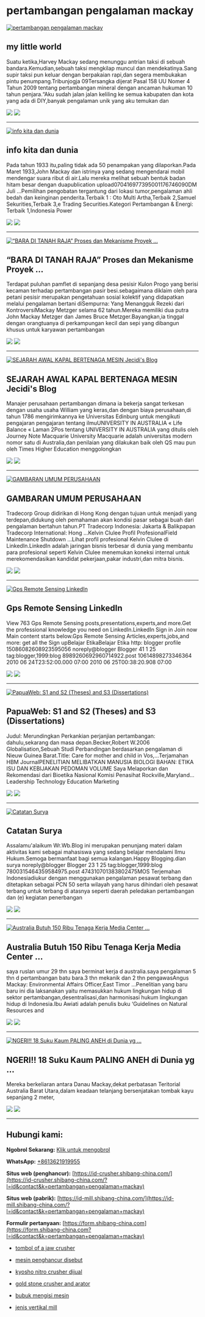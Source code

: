 # pertambangan pengalaman mackay

<a href="https://swt.shibang-china.com/?l=id&img&k=pertambangan+pengalaman+mackay" target="_blank">![pertambangan pengalaman mackay](http://static.shibang-china.com/all-800x300/210.jpg)</a>

## my little world
Suatu ketika,Harvey Mackay sedang menunggu antrian taksi di sebuah bandara.Kemudian,sebuah taksi mengkilap muncul dan mendekatinya.Sang supir taksi pun keluar dengan berpakaian rapi,dan segera membukakan pintu penumpang.Tribunjogja 09Tersangka dijerat Pasal 158 UU Nomer 4 Tahun 2009 tentang pertambangan mineral dengan ancaman hukuman 10 tahun penjara.“Aku sudah jalan jalan keliling ke semua kabupaten dan kota yang ada di DIY,banyak pengalaman unik yang aku temukan dan


<a href="https://whatsapp.shibangsoft.com/WhatsApp.php" target="_blank" title="WhatsApp">![](http://static.shibang-china.com/icon/whatsapp.png)</a> <a href="https://swt.shibang-china.com/?l=id&icon&k=pertambangan+pengalaman+mackay" target="_blank">![](http://static.shibang-china.com/icon/chat-id.png)</a>

---

<a href="https://swt.shibang-china.com/?l=id&img&k=pertambangan+pengalaman+mackay" target="_blank">![info kita dan dunia](http://static.shibang-china.com/all-800x300/916.jpg)</a>

## info kita dan dunia
Pada tahun 1933 itu,paling tidak ada 50 penampakan yang dilaporkan.Pada Maret 1933,John Mackay dan istrinya yang sedang mengendarai mobil mendengar suara ribut di air.Lalu mereka melihat sebuah bentuk badan hitam besar dengan duapublication upload070416977395001176746090DM Juli …Pemilihan pengobatan tergantung dari lokasi tumor,pengalaman ahli bedah dan keinginan penderita.Terbaik 1 : Oto Multi Artha,Terbaik 2,Samuel Sekurities,Terbaik 3,e Trading Securities.Kategori Pertambangan & Energi: Terbaik 1,Indonesia Power


<a href="https://whatsapp.shibangsoft.com/WhatsApp.php" target="_blank" title="WhatsApp">![](http://static.shibang-china.com/icon/whatsapp.png)</a> <a href="https://swt.shibang-china.com/?l=id&icon&k=pertambangan+pengalaman+mackay" target="_blank">![](http://static.shibang-china.com/icon/chat-id.png)</a>

---

<a href="https://swt.shibang-china.com/?l=id&img&k=pertambangan+pengalaman+mackay" target="_blank">![“BARA DI TANAH RAJA” Proses dan Mekanisme Proyek …](http://static.shibang-china.com/all-800x300/925.jpg)</a>

## “BARA DI TANAH RAJA” Proses dan Mekanisme Proyek …
Terdapat puluhan pamflet di sepanjang desa pesisir Kulon Progo yang berisi kecaman terhadap pertambangan pasir besi.sebagaimana diklaim oleh para petani pesisir merupakan pengetahuan sosial kolektif yang didapatkan melalui pengalaman bertani diSempurna: Yang Menangguk Rezeki dari KontroversiMackay Metzger selama 62 tahun.Mereka memiliki dua putra John Mackay Metzger dan James Bruce Metzger.Bayangkan,ia tinggal dengan orangtuanya di perkampungan kecil dan sepi yang dibangun khusus untuk karyawan pertambangan


<a href="https://whatsapp.shibangsoft.com/WhatsApp.php" target="_blank" title="WhatsApp">![](http://static.shibang-china.com/icon/whatsapp.png)</a> <a href="https://swt.shibang-china.com/?l=id&icon&k=pertambangan+pengalaman+mackay" target="_blank">![](http://static.shibang-china.com/icon/chat-id.png)</a>

---

<a href="https://swt.shibang-china.com/?l=id&img&k=pertambangan+pengalaman+mackay" target="_blank">![SEJARAH AWAL KAPAL BERTENAGA MESIN Jecidi's Blog](http://static.shibang-china.com/all-800x300/1527.jpg)</a>

## SEJARAH AWAL KAPAL BERTENAGA MESIN Jecidi's Blog
Manajer perusahaan pertambangan dimana ia bekerja sangat terkesan dengan usaha usaha William yang keras,dan dengan biaya perusahaan,di tahun 1786 mengirimkannya ke Universitas Edinburg untuk mengikuti pengajaran pengajaran tentang ilmuUNIVERSITY IN AUSTRALIA « Life Balance « Laman 2Pos tentang UNIVERSITY IN AUSTRALIA yang ditulis oleh Journey Note Macquarie University Macquarie adalah universitas modern nomor satu di Australia,dan penilaian yang dilakukan baik oleh QS mau pun oleh Times Higher Education menggolongkan


<a href="https://whatsapp.shibangsoft.com/WhatsApp.php" target="_blank" title="WhatsApp">![](http://static.shibang-china.com/icon/whatsapp.png)</a> <a href="https://swt.shibang-china.com/?l=id&icon&k=pertambangan+pengalaman+mackay" target="_blank">![](http://static.shibang-china.com/icon/chat-id.png)</a>

---

<a href="https://swt.shibang-china.com/?l=id&img&k=pertambangan+pengalaman+mackay" target="_blank">![GAMBARAN UMUM PERUSAHAAN](http://static.shibang-china.com/all-800x300/1248.jpg)</a>

## GAMBARAN UMUM PERUSAHAAN
Tradecorp Group didirikan di Hong Kong dengan tujuan untuk menjadi yang terdepan,didukung oleh pemahaman akan kondisi pasar sebagai buah dari pengalaman bertahun tahun.PT Tradecorp Indonesia: Jakarta & Balikpapan Tradecorp International: Hong …Kelvin Clulee Profil ProfesionalField Maintenance Shutdown …Lihat profil profesional Kelvin Clulee di LinkedIn.LinkedIn adalah jaringan bisnis terbesar di dunia yang membantu para profesional seperti Kelvin Clulee menemukan koneksi internal untuk merekomendasikan kandidat pekerjaan,pakar industri,dan mitra bisnis.


<a href="https://whatsapp.shibangsoft.com/WhatsApp.php" target="_blank" title="WhatsApp">![](http://static.shibang-china.com/icon/whatsapp.png)</a> <a href="https://swt.shibang-china.com/?l=id&icon&k=pertambangan+pengalaman+mackay" target="_blank">![](http://static.shibang-china.com/icon/chat-id.png)</a>

---

<a href="https://swt.shibang-china.com/?l=id&img&k=pertambangan+pengalaman+mackay" target="_blank">![Gps Remote Sensing LinkedIn](http://static.shibang-china.com/all-800x300/1466.jpg)</a>

## Gps Remote Sensing LinkedIn
View 763 Gps Remote Sensing posts,presentations,experts,and more.Get the professional knowledge you need on LinkedIn.LinkedIn Sign in Join now Main content starts below.Gps Remote Sensing Articles,experts,jobs,and more: get all the Sign upBelajar EtikaBelajar Etika http: blogger profile 15086082608923595056 noreply@blogger Blogger 41 1 25 tag:blogger,1999:blog 8989260692960714922.post 10614898273346364 2010 06 24T23:52:00.000 07:00 2010 06 25T00:38:20.908 07:00


<a href="https://whatsapp.shibangsoft.com/WhatsApp.php" target="_blank" title="WhatsApp">![](http://static.shibang-china.com/icon/whatsapp.png)</a> <a href="https://swt.shibang-china.com/?l=id&icon&k=pertambangan+pengalaman+mackay" target="_blank">![](http://static.shibang-china.com/icon/chat-id.png)</a>

---

<a href="https://swt.shibang-china.com/?l=id&img&k=pertambangan+pengalaman+mackay" target="_blank">![PapuaWeb: S1 and S2 (Theses) and S3 (Dissertations)](http://static.shibang-china.com/all-800x300/897.jpg)</a>

## PapuaWeb: S1 and S2 (Theses) and S3 (Dissertations)
Judul: Merundingkan Perkankian perjanjian pertambangan: dahulu,sekarang dan masa depan.Becker,Robert W.2006 Globalisation,Sebuah Studi Perbandingan berdasarkan pengalaman di Nieuw Guinea Barat.Title: Care for mother and child in Vos,…Terjamahan HBM JournalPENELITIAN MELIBATKAN MANUSIA BIOLOGI BAHAN: ETIKA ISU DAN KEBIJAKAN PEDOMAN VOLUME Saya Melaporkan dan Rekomendasi dari Bioetika Nasional Komisi Penasihat Rockville,Maryland… Leadership Technology Education Marketing


<a href="https://whatsapp.shibangsoft.com/WhatsApp.php" target="_blank" title="WhatsApp">![](http://static.shibang-china.com/icon/whatsapp.png)</a> <a href="https://swt.shibang-china.com/?l=id&icon&k=pertambangan+pengalaman+mackay" target="_blank">![](http://static.shibang-china.com/icon/chat-id.png)</a>

---

<a href="https://swt.shibang-china.com/?l=id&img&k=pertambangan+pengalaman+mackay" target="_blank">![Catatan Surya](http://static.shibang-china.com/all-800x300/1098.jpg)</a>

## Catatan Surya
Assalamu'alaikum Wr.Wb.Blog ini merupakan penunjang materi dalam aktivitas kami sebagai mahasiswa yang sedang belajar mendalami Ilmu Hukum.Semoga bermanfaat bagi semua kalangan.Happy Blogging.dian surya noreply@blogger Blogger 23 1 25 tag:blogger,1999:blog 7800315464359584975.post 474310701383802475MOS Terjemahan Indonesiadiukur dengan menggunakan pengalaman pesawat terbang dan ditetapkan sebagai PCN 50 serta wilayah yang harus dihindari oleh pesawat terbang untuk terbang di atasnya seperti daerah peledakan pertambangan dan (e) kegiatan penerbangan


<a href="https://whatsapp.shibangsoft.com/WhatsApp.php" target="_blank" title="WhatsApp">![](http://static.shibang-china.com/icon/whatsapp.png)</a> <a href="https://swt.shibang-china.com/?l=id&icon&k=pertambangan+pengalaman+mackay" target="_blank">![](http://static.shibang-china.com/icon/chat-id.png)</a>

---

<a href="https://swt.shibang-china.com/?l=id&img&k=pertambangan+pengalaman+mackay" target="_blank">![Australia Butuh 150 Ribu Tenaga Kerja Media Center …](http://static.shibang-china.com/all-800x300/909.jpg)</a>

## Australia Butuh 150 Ribu Tenaga Kerja Media Center …
saya ruslan umur 29 thn saya berminat kerja d australia.saya pengalaman 5 thn d pertambangan batu bara.3 thn mekanik dan 2 thn pengawasAngus Mackay: Environmental Affairs Officer,East Timor …Penelitian yang baru baru ini dia laksanakan yaitu memasukkan hukum lingkungan hidup di sektor pertambangan,desentralisasi,dan harmonisasi hukum lingkungan hidup di Indonesia.Ibu Awiati adalah penulis buku ‘Guidelines on Natural Resources and


<a href="https://whatsapp.shibangsoft.com/WhatsApp.php" target="_blank" title="WhatsApp">![](http://static.shibang-china.com/icon/whatsapp.png)</a> <a href="https://swt.shibang-china.com/?l=id&icon&k=pertambangan+pengalaman+mackay" target="_blank">![](http://static.shibang-china.com/icon/chat-id.png)</a>

---

<a href="https://swt.shibang-china.com/?l=id&img&k=pertambangan+pengalaman+mackay" target="_blank">![NGERI!! 18 Suku Kaum PALING ANEH di Dunia yg …](http://static.shibang-china.com/all-800x300/304.jpg)</a>

## NGERI!! 18 Suku Kaum PALING ANEH di Dunia yg …
Mereka berkeliaran antara Danau Mackay,dekat perbatasan Teritorial Australia Barat Utara,dalam keadaan telanjang bersenjatakan tombak kayu sepanjang 2 meter,

<a href="https://whatsapp.shibangsoft.com/WhatsApp.php" target="_blank" title="WhatsApp">![](http://static.shibang-china.com/icon/whatsapp.png)</a> <a href="https://swt.shibang-china.com/?l=id&icon&k=pertambangan+pengalaman+mackay" target="_blank">![](http://static.shibang-china.com/icon/chat-id.png)</a>

---
## Hubungi kami:

**Ngobrol Sekarang:** [Klik untuk mengobrol](https://swt.shibang-china.com?l=id&contact&k=pertambangan+pengalaman+mackay)

**WhatsApp:**  [+8613621919955](https://whatsapp.shibangsoft.com/WhatsApp.php)

**Situs web (penghancur):** [https://id-crusher.shibang-china.com/](https://id-crusher.shibang-china.com/?l=id&contact&k=pertambangan+pengalaman+mackay)

**Situs web (pabrik):** [https://id-mill.shibang-china.com/](https://id-mill.shibang-china.com/?l=id&contact&k=pertambangan+pengalaman+mackay)

**Formulir pertanyaan:** [https://form.shibang-china.com](https://form.shibang-china.com?l=id&contact&k=pertambangan+pengalaman+mackay)

* [tombol of a jaw crusher](../16/tombol%20of%20a%20jaw%20crusher.md)

* [mesin penghancur disebut](../22/mesin%20penghancur%20disebut.md)

* [kyosho nitro crusher dijual](../16/kyosho%20nitro%20crusher%20dijual.md)

* [gold stone crusher and arator](../20/gold%20stone%20crusher%20and%20arator.md)

* [bubuk mengisi mesin](../30/bubuk%20mengisi%20mesin.md)

* [jenis vertikal mill](../22/jenis%20vertikal%20mill.md)